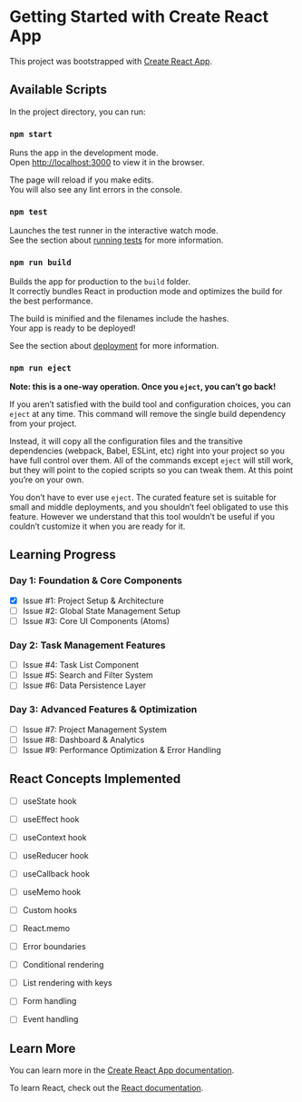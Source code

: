 # Getting Started with Create React App

This project was bootstrapped with [Create React App](https://github.com/facebook/create-react-app).

## Available Scripts

In the project directory, you can run:

### `npm start`

Runs the app in the development mode.\
Open [http://localhost:3000](http://localhost:3000) to view it in the browser.

The page will reload if you make edits.\
You will also see any lint errors in the console.

### `npm test`

Launches the test runner in the interactive watch mode.\
See the section about [running tests](https://facebook.github.io/create-react-app/docs/running-tests) for more information.

### `npm run build`

Builds the app for production to the `build` folder.\
It correctly bundles React in production mode and optimizes the build for the best performance.

The build is minified and the filenames include the hashes.\
Your app is ready to be deployed!

See the section about [deployment](https://facebook.github.io/create-react-app/docs/deployment) for more information.

### `npm run eject`

**Note: this is a one-way operation. Once you `eject`, you can’t go back!**

If you aren’t satisfied with the build tool and configuration choices, you can `eject` at any time. This command will remove the single build dependency from your project.

Instead, it will copy all the configuration files and the transitive dependencies (webpack, Babel, ESLint, etc) right into your project so you have full control over them. All of the commands except `eject` will still work, but they will point to the copied scripts so you can tweak them. At this point you’re on your own.

You don’t have to ever use `eject`. The curated feature set is suitable for small and middle deployments, and you shouldn’t feel obligated to use this feature. However we understand that this tool wouldn’t be useful if you couldn’t customize it when you are ready for it.



## Learning Progress

### Day 1: Foundation & Core Components
- [x] Issue #1: Project Setup & Architecture
- [ ] Issue #2: Global State Management Setup  
- [ ] Issue #3: Core UI Components (Atoms)

### Day 2: Task Management Features
- [ ] Issue #4: Task List Component
- [ ] Issue #5: Search and Filter System
- [ ] Issue #6: Data Persistence Layer

### Day 3: Advanced Features & Optimization
- [ ] Issue #7: Project Management System
- [ ] Issue #8: Dashboard & Analytics
- [ ] Issue #9: Performance Optimization & Error Handling

## React Concepts Implemented
- [ ] useState hook
- [ ] useEffect hook
- [ ] useContext hook
- [ ] useReducer hook
- [ ] useCallback hook
- [ ] useMemo hook
- [ ] Custom hooks
- [ ] React.memo
- [ ] Error boundaries
- [ ] Conditional rendering
- [ ] List rendering with keys
- [ ] Form handling
- [ ] Event handling




## Learn More

You can learn more in the [Create React App documentation](https://facebook.github.io/create-react-app/docs/getting-started).

To learn React, check out the [React documentation](https://reactjs.org/).
